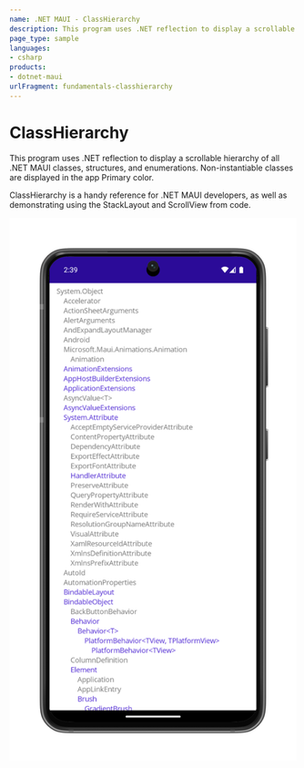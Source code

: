 ```yaml
---
name: .NET MAUI - ClassHierarchy
description: This program uses .NET reflection to display a scrollable hierarchy of all .NET MAUI classes, structures, and enumerations. Non-instantiable...
page_type: sample
languages:
- csharp
products:
- dotnet-maui
urlFragment: fundamentals-classhierarchy
---
```

# ClassHierarchy

This program uses .NET reflection to display a scrollable hierarchy of all .NET MAUI classes, structures, and enumerations.
Non-instantiable classes are displayed in the app Primary color.

ClassHierarchy is a handy reference for .NET MAUI developers, as well as demonstrating using the StackLayout and ScrollView from code.

![ClassHierarchy screenshot](Screenshots/class-hierarchy.png "ClassHierarchy app screenshot")
